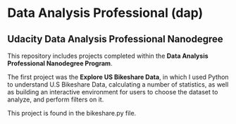 # Data Analysis Professional (dap)
## Udacity Data Analysis Professional Nanodegree

This repository includes projects completed within the **Data Analysis Professional Nanodegree Program**.

The first project was the **Explore US Bikeshare Data**, in which I used Python to understand U.S Bikeshare Data, calculating a number of statistics, as well as building an interactive environment for users to choose the dataset to analyze, and perform filters on it.

This project is found in the bikeshare.py file.
